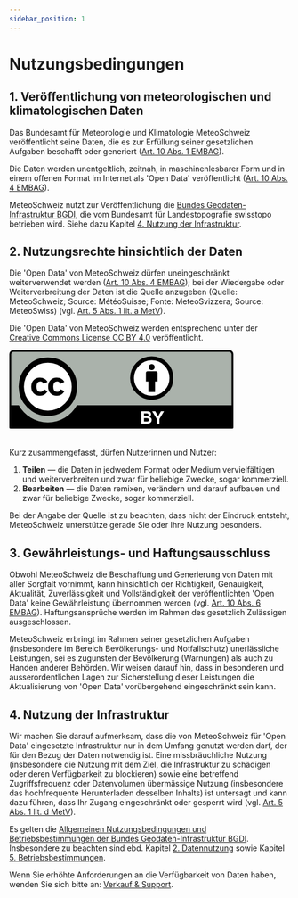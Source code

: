 ```yaml
---
sidebar_position: 1
---
```


# Nutzungsbedingungen

## 1. Veröffentlichung von meteorologischen und klimatologischen Daten
Das Bundesamt für Meteorologie und Klimatologie MeteoSchweiz veröffentlicht seine Daten, die es zur Erfüllung seiner gesetzlichen Aufgaben beschafft oder generiert ([Art. 10 Abs. 1 EMBAG](https://www.fedlex.admin.ch/eli/cc/2023/682/de#art_10)).

Die Daten werden unentgeltlich, zeitnah, in maschinenlesbarer Form und in einem offenen Format im Internet als 'Open Data' veröffentlicht ([Art. 10 Abs. 4 EMBAG](https://www.fedlex.admin.ch/eli/cc/2023/682/de#art_10)).

MeteoSchweiz nutzt zur Veröffentlichung die [Bundes Geodaten-Infrastruktur BGDI](https://www.geo.admin.ch/de/impressum-verantwortlichkeiten-und-kontakte), die vom Bundesamt für Landestopografie swisstopo betrieben wird. Siehe dazu Kapitel [4. Nutzung der Infrastruktur](#4-nutzung-der-infrastruktur).  



## 2. Nutzungsrechte hinsichtlich der Daten
Die 'Open Data' von MeteoSchweiz dürfen uneingeschränkt weiterverwendet werden ([Art. 10 Abs. 4 EMBAG](https://www.fedlex.admin.ch/eli/cc/2023/682/de#art_10)); bei der Wiedergabe oder Weiterverbreitung der Daten ist die Quelle anzugeben (Quelle: MeteoSchweiz; Source: MétéoSuisse; Fonte: MeteoSvizzera; Source: MeteoSwiss) (vgl. [Art. 5 Abs. 1 lit. a MetV](https://www.fedlex.admin.ch/eli/cc/2024/452/de#art_5)). 

Die 'Open Data' von MeteoSchweiz werden entsprechend unter der [Creative Commons License CC BY 4.0](https://creativecommons.org/licenses/by/4.0/deed.de) veröffentlicht.

![CC BY Logo](./static/docs_img/cc-by.png) <br></br>

Kurz zusammengefasst, dürfen Nutzerinnen und Nutzer:
1. **Teilen** — die Daten in jedwedem Format oder Medium vervielfältigen und weiterverbreiten und zwar für beliebige Zwecke, sogar kommerziell.
2. **Bearbeiten** — die Daten remixen, verändern und darauf aufbauen und zwar für beliebige Zwecke, sogar kommerziell.

Bei der Angabe der Quelle ist zu beachten, dass nicht der Eindruck entsteht, MeteoSchweiz unterstütze gerade Sie oder Ihre Nutzung besonders.



## 3. Gewährleistungs- und Haftungsausschluss
Obwohl MeteoSchweiz die Beschaffung und Generierung von Daten mit aller Sorgfalt vornimmt, kann hinsichtlich der Richtigkeit, Genauigkeit, Aktualität, Zuverlässigkeit und Vollständigkeit der veröffentlichten 'Open Data' keine Gewährleistung übernommen werden (vgl. [Art. 10 Abs. 6 EMBAG](https://www.fedlex.admin.ch/eli/cc/2023/682/de#art_10)). Haftungsansprüche werden im Rahmen des gesetzlich Zulässigen ausgeschlossen. 

MeteoSchweiz erbringt im Rahmen seiner gesetzlichen Aufgaben (insbesondere im Bereich Bevölkerungs- und Notfallschutz) unerlässliche Leistungen, sei es zugunsten der Bevölkerung (Warnungen) als auch zu Handen anderer Behörden. Wir weisen darauf hin, dass in besonderen und ausserordentlichen Lagen zur Sicherstellung dieser Leistungen die Aktualisierung von 'Open Data' vorübergehend eingeschränkt sein kann. 



## 4. Nutzung der Infrastruktur
Wir machen Sie darauf aufmerksam, dass die von MeteoSchweiz für 'Open Data' eingesetzte Infrastruktur nur in dem Umfang genutzt werden darf, der für den Bezug der Daten notwendig ist. Eine missbräuchliche Nutzung (insbesondere die Nutzung mit dem Ziel, die Infrastruktur zu schädigen oder deren Verfügbarkeit zu blockieren) sowie eine betreffend Zugriffsfrequenz oder Datenvolumen übermässige Nutzung (insbesondere das hochfrequente Herunterladen desselben Inhalts) ist untersagt und kann dazu führen, dass Ihr Zugang eingeschränkt oder gesperrt wird (vgl. [Art. 5 Abs. 1 lit. d MetV](https://www.fedlex.admin.ch/eli/cc/2024/452/de#art_5)).

Es gelten die [Allgemeinen Nutzungsbedingungen und Betriebsbestimmungen der Bundes Geodaten-Infrastruktur BGDI](https://www.geo.admin.ch/de/allgemeine-nutzungsbedingungen-bgdi). Insbesondere zu beachten sind ebd. Kapitel [2. Datennutzung](https://www.geo.admin.ch/de/allgemeine-nutzungsbedingungen-bgdi#2.-Datennutzung) sowie Kapitel [5. Betriebsbestimmungen](https://www.geo.admin.ch/de/allgemeine-nutzungsbedingungen-bgdi#5-Betriebsbestimmungen).

Wenn Sie erhöhte Anforderungen an die Verfügbarkeit von Daten haben, wenden Sie sich bitte an: [Verkauf & Support](https://www.meteoswiss.admin.ch/about-us/contact/contact-form.html).

